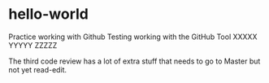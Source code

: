 # hello-world
Practice working with Github
Testing working with the GitHub Tool
XXXXX  YYYYY   ZZZZZ

The third code review has a lot of extra stuff that needs to go to Master but not yet read-edit.

